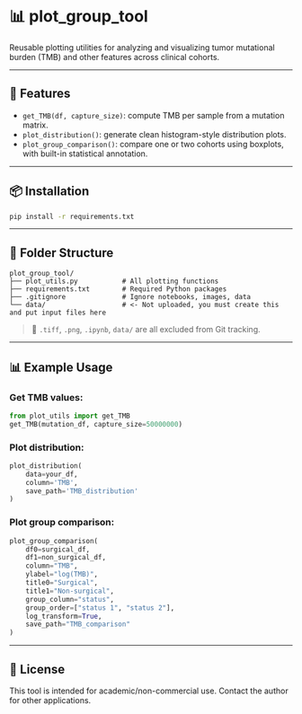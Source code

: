 # 📊 plot_group_tool

Reusable plotting utilities for analyzing and visualizing tumor mutational burden (TMB) and other features across clinical cohorts.

---

## 🧰 Features

- `get_TMB(df, capture_size)`: compute TMB per sample from a mutation matrix.
- `plot_distribution()`: generate clean histogram-style distribution plots.
- `plot_group_comparison()`: compare one or two cohorts using boxplots, with built-in statistical annotation.

---

## 📦 Installation

```bash
pip install -r requirements.txt
```

---

## 📂 Folder Structure

```
plot_group_tool/
├── plot_utils.py           # All plotting functions
├── requirements.txt        # Required Python packages
├── .gitignore              # Ignore notebooks, images, data
└── data/                   # <- Not uploaded, you must create this and put input files here
```

> 🔐 `.tiff`, `.png`, `.ipynb`, `data/` are all excluded from Git tracking.

---

## 📊 Example Usage

### Get TMB values:
```python
from plot_utils import get_TMB
get_TMB(mutation_df, capture_size=50000000)
```

### Plot distribution:
```python
plot_distribution(
    data=your_df,
    column='TMB',
    save_path='TMB_distribution'
)
```

### Plot group comparison:
```python
plot_group_comparison(
    df0=surgical_df,
    df1=non_surgical_df,
    column="TMB",
    ylabel="log(TMB)",
    title0="Surgical",
    title1="Non-surgical",
    group_column="status",
    group_order=["status 1", "status 2"],
    log_transform=True,
    save_path="TMB_comparison"
)
```

---

## 📄 License

This tool is intended for academic/non-commercial use. Contact the author for other applications.
